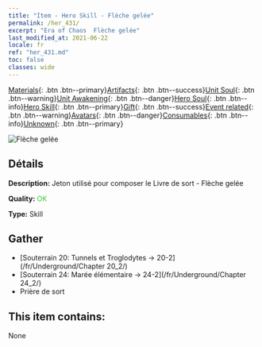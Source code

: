 ```yaml
---
title: "Item - Hero Skill - Flèche gelée"
permalink: /her_431/
excerpt: "Era of Chaos  Flèche gelée"
last_modified_at: 2021-06-22
locale: fr
ref: "her_431.md"
toc: false
classes: wide
---
```

 [Materials](/ItemsFR/){: .btn .btn--primary}[Artifacts](/ItemsFR/Artifacts/){: .btn .btn--success}[Unit Soul](/ItemsFR/UnitSoul/){: .btn .btn--warning}[Unit Awakening](/ItemsFR/UnitAwakening/){: .btn .btn--danger}[Hero Soul](/ItemsFR/HeroSoul/){: .btn .btn--info}[Hero Skill](/ItemsFR/HeroSkill/){: .btn .btn--primary}[Gift](/ItemsFR/Gift/){: .btn .btn--success}[Event related](/ItemsFR/Events/){: .btn .btn--warning}[Avatars](/ItemsFR/Avatars/){: .btn .btn--danger}[Consumables](/ItemsFR/Consumables/){: .btn .btn--info}[Unknown](/ItemsFR/Unknown/){: .btn .btn--primary}

 ![Flèche gelée](/images/t/ps_hanbingshenjian.png)

## Détails
 **Description:** Jeton utilisé pour composer le Livre de sort - Flèche gelée

 **Quality:** <span style="color: #32CD32">OK</span>

 **Type:** Skill

## Gather

*    [Souterrain 20: Tunnels et Troglodytes -> 20-2](/fr/Underground/Chapter 20_2/) 
*    [Souterrain 24: Marée élémentaire -> 24-2](/fr/Underground/Chapter 24_2/) 
*    Prière de sort 

## This item contains:

  None

